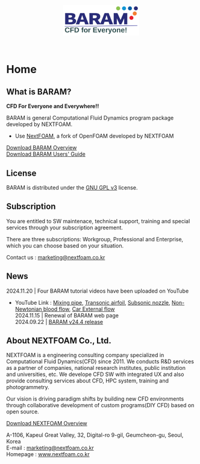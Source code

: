 <img src="https://github.com/nextfoam/baram-pages/raw/main/screenshots/baram-1.png" width="40%" style="display: block; margin: auto"><br><br>

# Home

## What is BARAM?

**CFD For Everyone and Everywhere!!**

BARAM is general Computational Fluid Dynamics program package developed by NEXTFOAM.

+ Use [NextFOAM](https://github.com/nextfoam/nextfoam-cfd), a fork of OpenFOAM developed by NEXTFOAM

[Download BARAM Overview](https://drive.google.com/file/d/13a4n660HrMC53yf_Zskcl0x060vcHiEj/view?usp=sharing)</br>
[Download BARAM Users' Guide](https://drive.google.com/file/d/1TRgjzQMoEwP1jkjObAp2aqrY394HPbh3/view?usp=sharing)

## License

BARAM is distributed under the [GNU GPL v3](https://www.gnu.org/licenses/quick-guide-gplv3.html) license.

## Subscription

You are entitled to SW maintenace, technical support, training and special services through your subscription agreement.

There are three subscriptions: Workgroup, Professional and Enterprise, which you can choose based on your situation.

Contact us : marketing@nextfoam.co.kr

## News

2024.11.20 | Four BARAM tutorial videos have been uploaded on YouTube</br>
- YouTube Link : [Mixing pipe](https://www.youtube.com/watch?v=BfwMhO9Ok-I), [Transonic airfoil](https://www.youtube.com/watch?v=5pHge9onBjE), [Subsonic nozzle](https://www.youtube.com/watch?v=LBi8QnyqTGY), [Non-Newtonian blood flow](https://www.youtube.com/watch?v=c2FrIr3HvHQ), [Car External flow](https://www.youtube.com/watch?v=TWxyQZCz8cE)</br>
2024.11.15 | Renewal of BARAM web page</br>
2024.09.22 | [BARAM v24.4 release](https://blog.nextfoam.co.kr/2024/10/29/baram-release-v24-4/)

## About NEXTFOAM Co., Ltd.

NEXTFOAM is a engineering consulting company specialized in Computational Fluid Dynamics(CFD) since 2011.
We conducts R&D services as a partner of companies, national research institutes, public institution and universities, etc. We develope CFD SW with integrated UX and also provide consulting services about CFD, HPC system, training and photogrammetry.

Our vision is driving paradigm shifts by building new CFD environments through collaborative development of custom programs(DIY CFD) based on open source.

[Download NEXTFOAM Overview](https://drive.google.com/file/d/15MRC34cBABjzjGQkVb7dcPbU2mrpJufa/view?usp=sharing)

A-1106, Kapeul Great Valley, 32, Digital-ro 9-gil, Geumcheon-gu, Seoul, Korea</br>
E-mail : marketing@nextfoam.co.kr</br>
Homepage : www.nextfoam.co.kr
